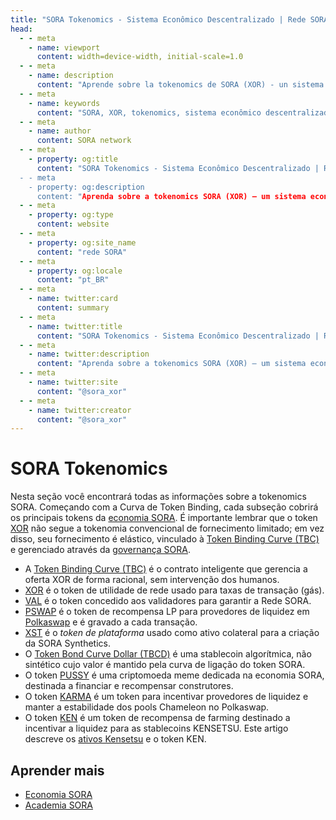 ```yaml
---
title: "SORA Tokenomics - Sistema Econômico Descentralizado | Rede SORA"
head:
  - - meta
    - name: viewport
      content: width=device-width, initial-scale=1.0
  - - meta
    - name: description
      content: "Aprende sobre la tokenomics de SORA (XOR) - un sistema económico descentralizado construido en la red SORA. Explora la distribución del token XOR, utilidad e incentivos."
  - - meta
    - name: keywords
      content: "SORA, XOR, tokenomics, sistema econômico descentralizado, rede SORA, distribuição de tokens, utilidade, incentivos"
  - - meta
    - name: author
      content: SORA network
  - - meta
    - property: og:title
      content: "SORA Tokenomics - Sistema Econômico Descentralizado | Rede SORA
  - - meta
    - property: og:description
      content: "Aprenda sobre a tokenomics SORA (XOR) – um sistema econômico descentralizado construído na rede SORA. Explore a distribuição, utilidade e incentivos de tokens XOR."
  - - meta
    - property: og:type
      content: website
  - - meta
    - property: og:site_name
      content: "rede SORA"
  - - meta
    - property: og:locale
      content: "pt_BR"
  - - meta
    - name: twitter:card
      content: summary
  - - meta
    - name: twitter:title
      content: "SORA Tokenomics - Sistema Econômico Descentralizado | Rede SORA"
  - - meta
    - name: twitter:description
      content: "Aprenda sobre a tokenomics SORA (XOR) – um sistema econômico descentralizado construído na rede SORA. Explore a distribuição, utilidade e incentivos de tokens XOR."
  - - meta
    - name: twitter:site
      content: "@sora_xor"
  - - meta
    - name: twitter:creator
      content: "@sora_xor"
---
```


# SORA Tokenomics

Nesta seção você encontrará todas as informações sobre a tokenomics SORA. Começando com a Curva de Token Binding, cada subseção
cobrirá os principais tokens da [economia SORA](/pt/sora-economy.md). É importante lembrar que o token [XOR](/pt/xor.md) não segue a tokenomia convencional de fornecimento limitado; em vez disso, seu fornecimento é
elástico, vinculado à [Token Binding Curve (TBC)](/pt/tbc.md) e gerenciado
através da [governança SORA](/pt/sora-governance.md).

- A [Token Binding Curve (TBC)](/pt/tbc.md) é o contrato inteligente que
  gerencia a oferta XOR de forma racional, sem intervenção
  dos humanos.
- [XOR](/pt/xor.md) é o token de utilidade de rede usado para taxas de transação (gás).
- [VAL](/pt/val.md) é o token concedido aos validadores para garantir a
  Rede SORA.
- [PSWAP](/pt/pswap.md) é o token de recompensa LP para provedores de liquidez em
  [Polkaswap](https://polkaswap.io/) e é gravado a cada transação.
- [XST](/pt/xst.md) é o _token de plataforma_ usado como ativo colateral para a criação da SORA Synthetics.
- O [Token Bond Curve Dollar (TBCD)](/pt/tbcd.md) é uma stablecoin algorítmica,
  não sintético cujo valor é mantido pela curva de ligação do token SORA.
- O token [PUSSY](/pt/pussy.md) é uma criptomoeda meme dedicada na economia SORA, destinada a
  financiar e recompensar construtores.
- O token [KARMA](/pt/karma.md) é um token para incentivar
  provedores de liquidez e manter a estabilidade dos pools Chameleon no Polkaswap.
- O token [KEN](/pt/ken.md) é um token de recompensa de farming
  destinado a incentivar a liquidez para as stablecoins KENSETSU. Este artigo descreve os [ativos Kensetsu](/pt/kensetsu-vaults.md) e o token KEN.

## Aprender mais

- [Economia SORA](/pt/sora-economy.md)
- [Academia SORA](/pt/sora-academy.md)
